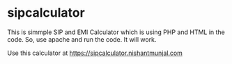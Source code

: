 # sipcalculator
This is simmple SIP and EMI Calculator which is using PHP and HTML in the code.
So, use apache and run the code. It will work.

Use this calculator at https://sipcalculator.nishantmunjal.com
